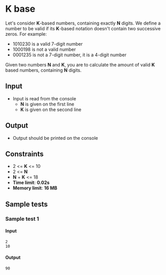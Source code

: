 # K base

Let's consider **K**-based numbers, containing exactly **N** digits. We define a number to be valid if its **K**-based notation doesn't contain two successive zeros. For example:

- 1010230 is a valid 7-digit number
- 1000198 is not a valid number
- 0001235 is not a 7-digit number, it is a 4-digit number

Given two numbers **N** and **K**, you are to calculate the amount of valid **K** based numbers, containing **N** digits.

## Input
- Input is read from the console
  - **N** is given on the first line
  - **K** is given on the second line

## Output
- Output should be printed on the console

## Constraints
- 2 <= **K** <= 10
- 2 <= **N**
- **N** + **K** <= 18
- **Time limit**: **0.02s**
- **Memory limit**: **16 MB**

## Sample tests

### Sample test 1

#### Input
```
2
10
```

#### Output
```
90
```
